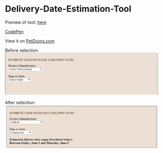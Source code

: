 # Delivery-Date-Estimation-Tool

Preview of tool: <a target="_blank" href="https://htmlpreview.github.io/?https://github.com/steventhon/Delivery-Date-Estimation-Tool/blob/master/index.html">here</a>

<a target="_blank" href="http://codepen.io/anon/pen/qbJwjN">CodePen</a>

View it on <a target="_blank" href="https://www.petdoors.com/estimated-shipping-times.html">PetDoors.com</a>

Before selection:
<img src="https://github.com/steventhon/Delivery-Date-Estimation-Tool/blob/master/delivery_date_start.PNG"/>

After selection:
<img src="https://github.com/steventhon/Delivery-Date-Estimation-Tool/blob/master/delivery_date_selected.PNG"/>
